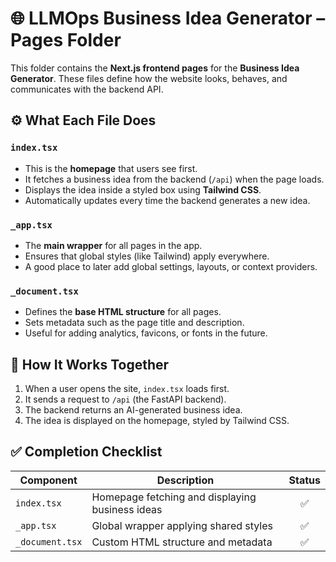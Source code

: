 # 🌐 LLMOps Business Idea Generator – Pages Folder

This folder contains the **Next.js frontend pages** for the **Business Idea Generator**.
These files define how the website looks, behaves, and communicates with the backend API.

## ⚙️ What Each File Does

### `index.tsx`

* This is the **homepage** that users see first.
* It fetches a business idea from the backend (`/api`) when the page loads.
* Displays the idea inside a styled box using **Tailwind CSS**.
* Automatically updates every time the backend generates a new idea.

### `_app.tsx`

* The **main wrapper** for all pages in the app.
* Ensures that global styles (like Tailwind) apply everywhere.
* A good place to later add global settings, layouts, or context providers.

### `_document.tsx`

* Defines the **base HTML structure** for all pages.
* Sets metadata such as the page title and description.
* Useful for adding analytics, favicons, or fonts in the future.

## 🧩 How It Works Together

1. When a user opens the site, `index.tsx` loads first.
2. It sends a request to `/api` (the FastAPI backend).
3. The backend returns an AI-generated business idea.
4. The idea is displayed on the homepage, styled by Tailwind CSS.

## ✅ Completion Checklist

| Component       | Description                                     | Status |
| --------------- | ----------------------------------------------- | :----: |
| `index.tsx`     | Homepage fetching and displaying business ideas |    ✅   |
| `_app.tsx`      | Global wrapper applying shared styles           |    ✅   |
| `_document.tsx` | Custom HTML structure and metadata              |    ✅   |
